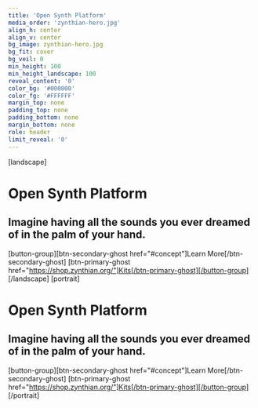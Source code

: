 ```yaml
---
title: 'Open Synth Platform'
media_order: 'zynthian-hero.jpg'
align_h: center
align_v: center
bg_image: zynthian-hero.jpg
bg_fit: cover
bg_veil: 0
min_height: 100
min_height_landscape: 100
reveal_content: '0'
color_bg: '#000000'
color_fg: '#FFFFFF'
margin_top: none
padding_top: none
padding_bottom: none
margin_bottom: none
role: header
limit_reveal: '0'
---
```


[landscape]
# Open Synth Platform
## Imagine having all the sounds you ever dreamed of in the palm of your hand.
[button-group][btn-secondary-ghost href="#concept"]Learn More[/btn-secondary-ghost]  [btn-primary-ghost href="https://shop.zynthian.org/"]Kits[/btn-primary-ghost][/button-group]
[/landscape]
[portrait]
# Open Synth Platform
## Imagine having all the sounds you ever dreamed of in the palm of your hand.
[button-group][btn-secondary-ghost href="#concept"]Learn More[/btn-secondary-ghost]  [btn-primary-ghost href="https://shop.zynthian.org/"]Kits[/btn-primary-ghost][/button-group]
[/portrait]

